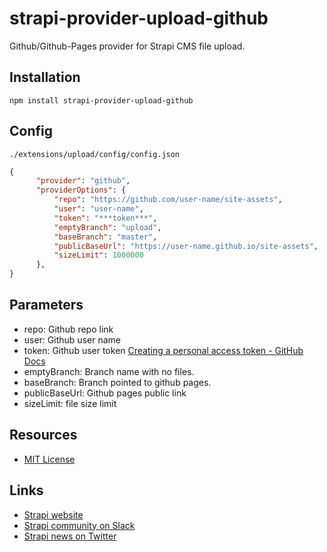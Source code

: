 # strapi-provider-upload-github

Github/Github-Pages provider for Strapi CMS file upload.


## Installation

```
npm install strapi-provider-upload-github
```

## Config

`./extensions/upload/config/config.json`

```json
{
      "provider": "github",
      "providerOptions": {
          "repo": "https://github.com/user-name/site-assets",
          "user": "user-name",
          "token": "***token***",
          "emptyBranch": "upload",
          "baseBranch": "master",
          "publicBaseUrl": "https://user-name.github.io/site-assets",
          "sizeLimit": 1000000
      },
}
```

## Parameters
- repo: Github repo link
- user: Github user name
- token: Github user token [Creating a personal access token - GitHub Docs](https://docs.github.com/en/github/authenticating-to-github/creating-a-personal-access-token)
- emptyBranch: Branch name with no files.
- baseBranch: Branch pointed to github pages.
- publicBaseUrl: Github pages public link
- sizeLimit: file size limit

## Resources

- [MIT License](LICENSE.md)

## Links

- [Strapi website](http://strapi.io/)
- [Strapi community on Slack](http://slack.strapi.io)
- [Strapi news on Twitter](https://twitter.com/strapijs)